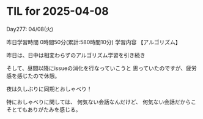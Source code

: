 # TIL for 2025-04-08
Day277: 04/08(火)

昨日学習時間 0時間50分(累計:580時間10分)
学習内容 【アルゴリズム】

昨日は、日中は相変わらずのアルゴリズム学習を引き続き

そして、昼間以降にissueの消化を行なっていこうと
思っていたのですが、疲労感を感じたので休憩。

夜は久しぶりに同期とおしゃべり！

特におしゃべりに関しては、
何気ない会話なんだけど、
何気ない会話だからこそとてもありがたみを感じる。
